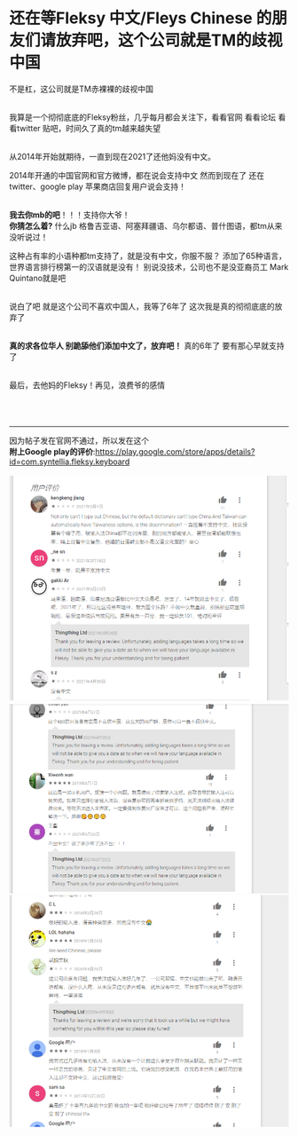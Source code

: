 # 还在等Fleksy 中文/Fleys Chinese 的朋友们请放弃吧，这个公司就是TM的歧视中国


不是杠，这公司就是TM赤裸裸的歧视中国<br/><br/>

我算是一个彻彻底底的Fleksy粉丝，几乎每月都会关注下，看看官网 看看论坛 看看twitter 贴吧，时间久了真的tm越来越失望<br/><br/>

从2014年开始就期待，一直到现在2021了还他妈没有中文。

2014年开通的中国官网和官方微博，都在说会支持中文
然而到现在了 还在twitter、google play 苹果商店回复用户说会支持！<br/><br/>

**我去你mb的吧**！！！支持你大爷！<br/>
**你猜怎么着?** 什么jb 格鲁吉亚语、阿塞拜疆语、乌尔都语、普什图语，都tm从来没听说过！

这种占有率的小语种都tm支持了，就是没有中文，你服不服？
添加了65种语言，世界语言排行榜第一的汉语就是没有！
别说没技术，公司也不是没亚裔员工  Mark Quintano就是吧<br/><br/>

说白了吧 就是这个公司不喜欢中国人，我等了6年了 这次我是真的彻彻底底的放弃了<br/><br/>

**真的求各位华人 别跪舔他们添加中文了，放弃吧！** 真的6年了 要有那心早就支持了<br/><br/>

最后，去他妈的Fleksy！再见，浪费爷的感情
<br/><br/><br/><br/>

----------

因为帖子发在官网不通过，所以发在这个<br/>
**附上Google play的评价**:https://play.google.com/store/apps/details?id=com.syntellia.fleksy.keyboard
<br/><br/>
![alt](https://raw.githubusercontent.com/aaceee/fleksy-chinese/main/a.PNG)
![alt](https://raw.githubusercontent.com/aaceee/fleksy-chinese/main/a2.PNG)
![alt](https://raw.githubusercontent.com/aaceee/fleksy-chinese/main/a3.PNG)



